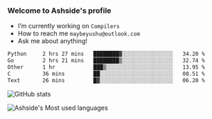 ### Welcome to Ashside's profile

- I’m currently working on `Compilers`
- How to reach me `maybeyushu@outlook.com`
- Ask me about anything!

<!--START_SECTION:waka-->

```txt
Python     2 hrs 27 mins   ████████▓░░░░░░░░░░░░░░░░   34.20 %
Go         2 hrs 21 mins   ████████▒░░░░░░░░░░░░░░░░   32.74 %
Other      1 hr            ███▒░░░░░░░░░░░░░░░░░░░░░   13.95 %
C          36 mins         ██░░░░░░░░░░░░░░░░░░░░░░░   08.51 %
Text       26 mins         █▓░░░░░░░░░░░░░░░░░░░░░░░   06.20 %
```

<!--END_SECTION:waka-->

![GitHub stats](https://github-readme-stats.vercel.app/api?username=Ashside)

![Ashside's Most used languages](https://github-readme-stats.vercel.app/api/top-langs/?username=Ashside&layout=compact&hide_border=true&langs_count=10)



